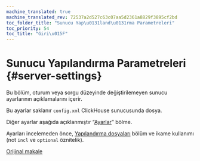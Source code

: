 ```yaml
---
machine_translated: true
machine_translated_rev: 72537a2d527c63c07aa5d2361a8829f3895cf2bd
toc_folder_title: "Sunucu Yap\u0131land\u0131rma Parametreleri"
toc_priority: 54
toc_title: "Giri\u015F"
---
```


# Sunucu Yapılandırma Parametreleri {#server-settings}

Bu bölüm, oturum veya sorgu düzeyinde değiştirilemeyen sunucu ayarlarının açıklamalarını içerir.

Bu ayarlar saklanır `config.xml` ClickHouse sunucusunda dosya.

Diğer ayarlar aşağıda açıklanmıştır “[Ayarlar](../settings/index.md#session-settings-intro)” bölme.

Ayarları incelemeden önce, [Yapılandırma dosyaları](../configuration-files.md#configuration_files) bölüm ve ikame kullanımı (not `incl` ve `optional` öznitelik).

[Orijinal makale](https://clickhouse.tech/docs/en/operations/server_configuration_parameters/) <!--hide-->

